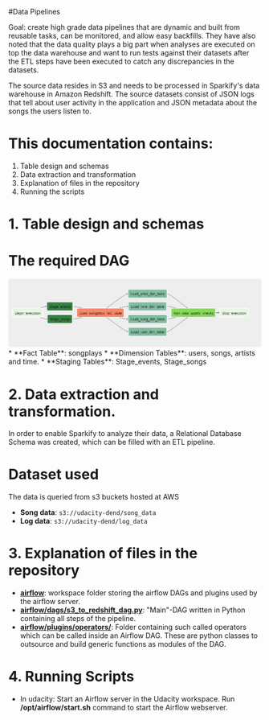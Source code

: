 #Data Pipelines

Goal: create high grade data pipelines that are dynamic and built from reusable tasks, can be monitored, and allow easy backfills. They have also noted that the data quality plays a big part when analyses are executed on top the data warehouse and want to run tests against their datasets after the ETL steps have been executed to catch any discrepancies in the datasets.

The source data resides in S3 and needs to be processed in Sparkify's data warehouse in Amazon Redshift. The source datasets consist of JSON logs that tell about user activity in the application and JSON metadata about the songs the users listen to.

# This documentation contains:

1. Table design and schemas
2. Data extraction and transformation
3. Explanation of files in the repository
4. Running the scripts

# 1. Table design and schemas
# The required DAG

<img src="./images/airflow_dag.JPG?raw=true" width="800" />
* **Fact Table**: songplays
* **Dimension Tables**: users, songs, artists and time.
* **Staging Tables**: Stage_events, Stage_songs


# 2. Data extraction and transformation.

In order to enable Sparkify to analyze their data, a Relational Database Schema was created, which can be filled with an ETL pipeline.

# Dataset used

The data is queried from s3 buckets hosted at AWS

* **Song data**: ```s3://udacity-dend/song_data```
* **Log data**: ```s3://udacity-dend/log_data```

# 3. Explanation of files in the repository

* **[airflow](airflow)**: workspace folder storing the airflow DAGs and plugins used by the airflow server.
* **[airflow/dags/s3_to_redshift_dag.py](airflow/dags/s3_to_redshift_dag.py)**: "Main"-DAG written in Python containing all steps of the pipeline.
* **[airflow/plugins/operators/](airflow/plugins/operators)**: Folder containing such called operators which can be called inside an Airflow DAG. These are python classes to outsource and build generic functions as modules of the DAG.

# 4. Running Scripts
- In udacity:  Start an Airflow server in the Udacity workspace. Run **/opt/airflow/start.sh**  command to start the Airflow webserver.